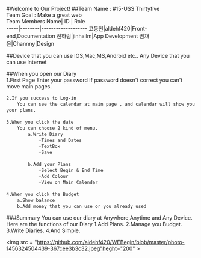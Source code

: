 #Welcome to Our Project!
##Team Name : #15-USS Thirtyfive<br />
Team Goal : Make a great web<br />
Team Members
Name| ID   | Role           
-----|--------|-------------------
고동현|aldehf420|Front-end,Documentation
진하림|jinhailm|App Development
권채은|Channny|Design

##Device that you can use
	IOS,Mac,MS,Android etc..
	Any Device that you can use Internet

##When you open our Diary<br />
	1.First Page
	  Enter your password
		If password doesn't correct you can't move main pages.
		
	2.If you success to Log-in
		You can see the calendar at main page , and calendar will show you your plans.

	3.When you click the date
		You can choose 2 kind of menu.
			a.Write Diary
				-Times and Dates
				-TextBox
				-Save
				
			b.Add your Plans
				-Select Begin & End Time
				-Add Colour
				-View on Main Calendar
				
	4.When you click the Budget
		a.Show balance
		b.Add money that you can use or you already used
		



###Summary
	You can use our diary at Anywhere,Anytime and Any Device.
	Here are the functions of our Diary
		1.Add Plans.
		2.Manage you Budget.
		3.Write Diaries.
		4.And Simple.


<img src = "https://github.com/aldehf420/WEBegin/blob/master/photo-1456324504439-367cee3b3c32.jpeg"heght="200" >
